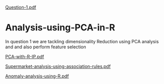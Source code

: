 [Question-1.pdf](https://github.com/dyhla/Analysis-using-PCA-in-R/files/8879641/Question-1.pdf)
# Analysis-using-PCA-in-R

In question 1 we are tackling dimensionality Reduction using PCA analysis and and also perform feature selection

[PCA-with-R-IP.pdf](https://github.com/dyhla/Analysis-using-PCA-in-R/files/8886469/PCA-with-R-IP.pdf)

[Supermarket-analysis-using-association-rules.pdf](https://github.com/dyhla/Analysis-using-PCA-in-R/files/8907797/Supermarket-analysis-using-association-rules.pdf)


[Anomaly-analysis-using-R.pdf](https://github.com/dyhla/Analysis-using-PCA-in-R/files/8889707/Anomaly-analysis-using-R.pdf)
